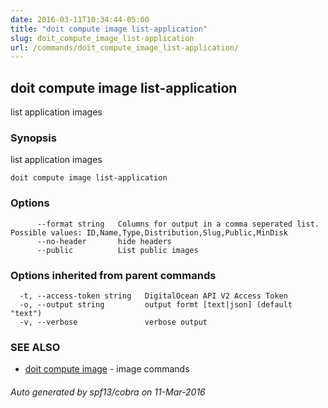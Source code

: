 ```yaml
---
date: 2016-03-11T10:34:44-05:00
title: "doit compute image list-application"
slug: doit_compute_image_list-application
url: /commands/doit_compute_image_list-application/
---
```

## doit compute image list-application

list application images

### Synopsis


list application images

```
doit compute image list-application
```

### Options

```
      --format string   Columns for output in a comma seperated list. Possible values: ID,Name,Type,Distribution,Slug,Public,MinDisk
      --no-header       hide headers
      --public          List public images
```

### Options inherited from parent commands

```
  -t, --access-token string   DigitalOcean API V2 Access Token
  -o, --output string         output formt [text|json] (default "text")
  -v, --verbose               verbose output
```

### SEE ALSO
* [doit compute image](/commands/doit_compute_image/)	 - image commands

###### Auto generated by spf13/cobra on 11-Mar-2016
